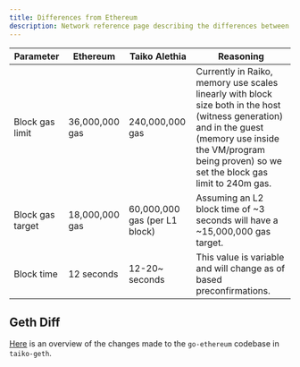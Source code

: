```yaml
---
title: Differences from Ethereum
description: Network reference page describing the differences between Taiko Alethia and Ethereum.
---
```


| Parameter        | Ethereum       | Taiko Alethia                 | Reasoning                                                                                                                                                                                                        |
| ---------------- | -------------- | ----------------------------- | ---------------------------------------------------------------------------------------------------------------------------------------------------------------------------------------------------------------- |
| Block gas limit  | 36,000,000 gas | 240,000,000 gas               | Currently in Raiko, memory use scales linearly with block size both in the host (witness generation) and in the guest (memory use inside the VM/program being proven) so we set the block gas limit to 240m gas. |
| Block gas target | 18,000,000 gas | 60,000,000 gas (per L1 block) | Assuming an L2 block time of ~3 seconds will have a ~15,000,000 gas target.                                                                                                                                      |
| Block time       | 12 seconds     | 12-20~ seconds                | This value is variable and will change as of based preconfirmations.                                                                                                                                             |

## Geth Diff

[Here](https://geth.taiko.xyz/) is an overview of the changes made to the `go-ethereum` codebase in `taiko-geth`.
